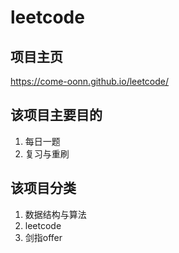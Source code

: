 # leetcode

## 项目主页
https://come-oonn.github.io/leetcode/

## 该项目主要目的
1. 每日一题
2. 复习与重刷

## 该项目分类
1. 数据结构与算法
2. leetcode
3. 剑指offer